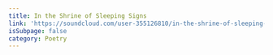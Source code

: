 ```yaml
---
title: In the Shrine of Sleeping Signs
link: 'https://soundcloud.com/user-355126810/in-the-shrine-of-sleeping-signs'
isSubpage: false
category: Poetry
---
```


